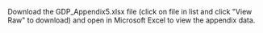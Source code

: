 Download the GDP_Appendix5.xlsx file (click on file in list and click "View Raw" to download) and open in Microsoft Excel to view the appendix data.

